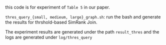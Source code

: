 this code is for experiment of `Table 5` in our paper.

`thres_query_{small, medieum, large}_graph.sh`: run the bash and generate the results for thrshold-based SimRank Join.

The experiment results are generated under the path `result_thres` and the logs are generated under 
`log/thres_query`
